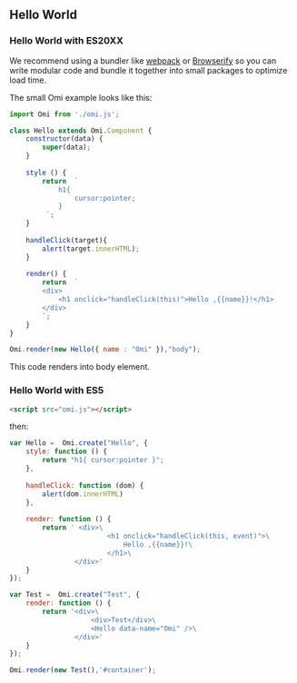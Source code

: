 ## Hello World

### Hello World with ES20XX 

We recommend using a bundler like [webpack](https://webpack.github.io/) or [Browserify](http://browserify.org/) so you can write modular code and bundle it together into small packages to optimize load time.

The small Omi example looks like this:

```js
import Omi from './omi.js';

class Hello extends Omi.Component {
    constructor(data) {
        super(data);
    }
    
    style () {
        return  `
            h1{
                cursor:pointer;
            }
         `;
    }
    
    handleClick(target){
        alert(target.innerHTML);
    }
    
    render() {
        return  `
        <div>
            <h1 onclick="handleClick(this)">Hello ,{{name}}!</h1>
        </div>
        `;
    }
}

Omi.render(new Hello({ name : "Omi" }),"body");
```

This code renders into body element. 

###  Hello World with ES5

```html
<script src="omi.js"></script>
```

then:

```js
var Hello =  Omi.create("Hello", {
    style: function () {
        return "h1{ cursor:pointer }";
    },
    
    handleClick: function (dom) {
        alert(dom.innerHTML)
    },
    
    render: function () {
        return ' <div>\
                        <h1 onclick="handleClick(this, event)">\
                            Hello ,{{name}}!\
                        </h1>\
                </div>'
    }
});

var Test =  Omi.create("Test", {
    render: function () {
        return '<div>\
                    <div>Test</div>\
                    <Hello data-name="Omi" />\
                </div>'
    }
});

Omi.render(new Test(),'#container');
```